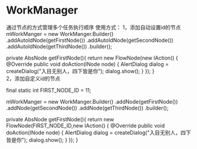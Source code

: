 # WorkManager
通过节点的方式管理多个任务执行顺序
使用方式：
 1，添加自动设置id的节点
  mWorkManger = new WorkManger.Builder()
                .addAutoIdNode(getFirstNode())
                .addAutoIdNode(getSecondNode())
                .addAutoIdNode(getThirdNode())
                .builder();
                
  private AbsNode getFirstNode(){
        return new FlowNode(new IAction() {
            @Override
            public void doAction(INode node) {
                AlertDialog dialog = createDialog("入目无别人，四下皆是你");
                dialog.show();
            }
        });
    }            
 2，添加自定义id的节点
 
   final static int FIRST_NODE_ID = 11;
   
   mWorkManger = new WorkManger.Builder()
                .addNode(getFirstNode())
                .addNode(getSecondNode())
                .addNode(getThirdNode())
                .builder();
                
  private AbsNode getFirstNode(){
        return new FlowNode(FIRST_NODE_ID,new IAction() {
            @Override
            public void doAction(INode node) {
                AlertDialog dialog = createDialog("入目无别人，四下皆是你");
                dialog.show();
            }
        });
    }         

